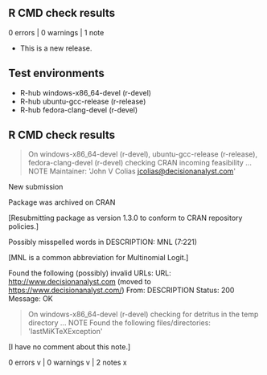 ## R CMD check results

0 errors | 0 warnings | 1 note

* This is a new release.
## Test environments
- R-hub windows-x86_64-devel (r-devel)
- R-hub ubuntu-gcc-release (r-release)
- R-hub fedora-clang-devel (r-devel)

## R CMD check results
> On windows-x86_64-devel (r-devel), ubuntu-gcc-release (r-release), fedora-clang-devel (r-devel)
  checking CRAN incoming feasibility ... NOTE
  Maintainer: 'John V Colias <jcolias@decisionanalyst.com>'
  
  New submission
  
  Package was archived on CRAN
  
[Resubmitting package as version 1.3.0 to conform to CRAN repository policies.]
  
  Possibly misspelled words in DESCRIPTION:
    MNL (7:221)   
    
[MNL is a common abbreviation for Multinomial Logit.]
  
  Found the following (possibly) invalid URLs:
    URL: http://www.decisionanalyst.com (moved to https://www.decisionanalyst.com/)
      From: DESCRIPTION
      Status: 200
      Message: OK

> On windows-x86_64-devel (r-devel)
  checking for detritus in the temp directory ... NOTE
  Found the following files/directories:
    'lastMiKTeXException'
    
[I have no comment about this note.]

0 errors v | 0 warnings v | 2 notes x

